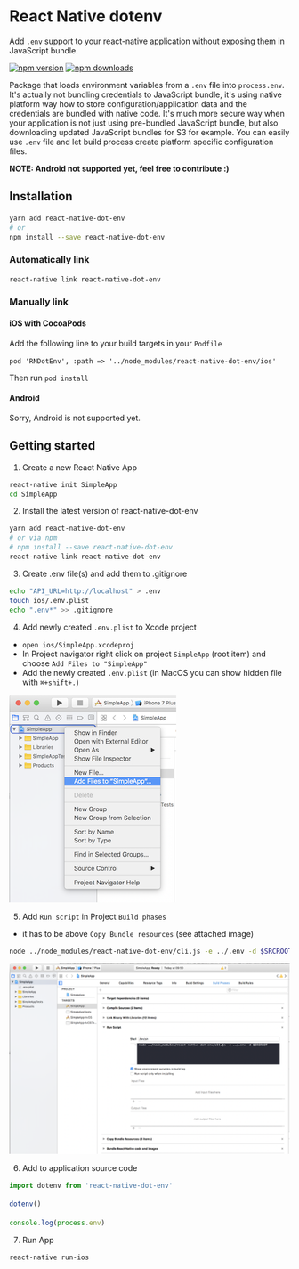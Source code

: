 # React Native dotenv

Add `.env` support to your react-native application without exposing them in JavaScript bundle.

[![npm version](https://img.shields.io/npm/v/react-native-dot-env.svg?style=flat-square)](https://www.npmjs.com/package/react-native-dot-env)
[![npm downloads](https://img.shields.io/npm/dt/react-native-dot-env.svg?style=flat-square)](https://www.npmjs.com/package/react-native-dot-env)

Package that loads environment variables from a `.env` file into `process.env`. It's actually not bundling credentials to JavaScript bundle, it's using native platform way how to store
configuration/application data and the credentials are bundled with native code. It's much more secure way when your application is not just using pre-bundled JavaScript bundle, but also downloading updated JavaScript bundles for S3 for example. You can easily use `.env` file and let build process create platform specific configuration files.

**NOTE: Android not supported yet, feel free to contribute :)**

## Installation

```sh
yarn add react-native-dot-env
# or
npm install --save react-native-dot-env
```

### Automatically link

```sh
react-native link react-native-dot-env
```

### Manually link

#### iOS with CocoaPods

Add the following line to your build targets in your `Podfile`

`pod 'RNDotEnv', :path => '../node_modules/react-native-dot-env/ios'`

Then run `pod install`

#### Android

Sorry, Android is not supported yet.

## Getting started

1. Create a new React Native App

  ```sh
  react-native init SimpleApp
  cd SimpleApp
  ```

2. Install the latest version of react-native-dot-env

  ```sh
  yarn add react-native-dot-env
  # or via npm
  # npm install --save react-native-dot-env
  react-native link react-native-dot-env
  ```

3. Create .env file(s) and add them to .gitignore

  ```sh
  echo "API_URL=http://localhost" > .env
  touch ios/.env.plist
  echo ".env*" >> .gitignore
  ```

4. Add newly created `.env.plist` to Xcode project

  - `open ios/SimpleApp.xcodeproj`
  - In Project navigator right click on project `SimpleApp` (root item) and choose `Add Files to "SimpleApp"`
  -  Add the newly created `.env.plist` (in MacOS you can show hidden file with `⌘+shift+.`)

  ![Add file](docs/add_file.png)

5. Add `Run script` in Project `Build phases`

  - it has to be above `Copy Bundle resources` (see attached image)

  ```sh
  node ../node_modules/react-native-dot-env/cli.js -e ../.env -d $SRCROOT
  ```

  ![Build phases](docs/build_phases.png)

6. Add to application source code

  ```js
  import dotenv from 'react-native-dot-env'

  dotenv()

  console.log(process.env)
  ```

7. Run App

  ```sh
  react-native run-ios
  ```
